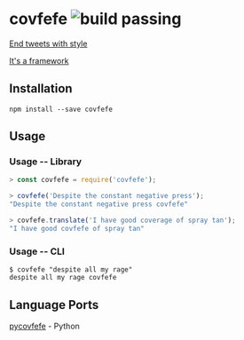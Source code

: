 # covfefe ![build passing](https://img.shields.io/badge/build-passing-brightgreen.svg)

[End tweets with style](https://archive.is/f7UL3)

[It's a framework](https://twitter.com/OngEmil/status/869779870682935296)

## Installation

```
npm install --save covfefe
```

## Usage

### Usage -- Library

```javascript
> const covfefe = require('covfefe');

> covfefe('Despite the constant negative press');
"Despite the constant negative press covfefe"

> covfefe.translate('I have good coverage of spray tan');
"I have good covfefe of spray tan"
```

### Usage -- CLI

```
$ covfefe "despite all my rage"
despite all my rage covfefe
```

## Language Ports

[pycovfefe](https://bitbucket.org/petersanchez/pycovfefe) - Python
